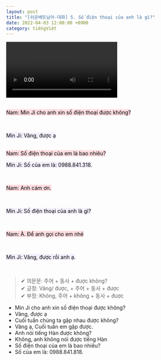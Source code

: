 ```yaml
---
layout: post
title: "[쉬운베트남어-대화] 5. Số điện thoại của anh là gì?"
date: 2022-04-03 12:00:00 +0900
category: tiếngViệt
---
```


<div class="video-container">
    <video id="player" class="video-js vjs-default-skin vjs-big-play-centered" data-json="/public/json/쉬운베트남어-대화5과.json"></video>
</div>

<br>

<mark style="background-color: #ffdce0">Nam: Min Ji cho anh xin số điện thoại được không?</mark>

<br>

<mark style="background-color: #f5f0ff">Min Ji: Vâng, được ạ</mark>

<br>
<mark style="background-color: #ffdce0">Nam: Số điện thoại của em là bao nhiêu?</mark>

<br>

<mark style="background-color: #f5f0ff">Min Ji: Số của em là: 0988.841.318.</mark>

<br>

<mark style="background-color: #ffdce0">Nam: Anh cám ơn.</mark>

<br>

<mark style="background-color: #f5f0ff">Min Ji: Số điện thoại của anh là gì?</mark>

<br>

<mark style="background-color: #ffdce0">Nam: À. Để anh gọi cho em nhé</mark>

<br>

<mark style="background-color: #f5f0ff">Min Ji: Vâng, được rồi anh ạ.</mark>

<br>

> ✔ 의문문: 주어 + 동사 + được không?<br>
> ✔ 긍정: Vâng/ được, + 주어 + 동사 + được<br>
> ✔ 부정: Không, 주어 + không + 동사 + được
- Min Ji cho anh xin số điện thoại được không?
- Vâng, được ạ
- Cuối tuần chúng ta gặp nhau được không?
- Vâng ạ, Cuối tuần em gặp được.
- Anh nói tiếng Hàn được không?
- Không, anh không nói được tiếng Hàn
- Số điện thoại của em là bao nhiêu?
- Số của em là: 0988.841.818.